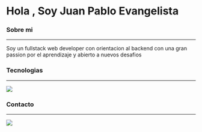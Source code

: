 <h1> Hola , Soy Juan Pablo Evangelista</h1>




<h3>Sobre mi</h3>
<hr/>
Soy un fullstack web developer con orientacion al backend con una gran passion por el aprendizaje y abierto a nuevos desafios

<h3>Tecnologias</h3>
<hr/>
<p>
    <img src="https://skillicons.dev/icons?i=js,html,css,vscode,react,redux,git,express,postgres,nodejs,nextjs,mongodb,prisma&perline=1"/>

</p>
<h3>Contacto</h3>
<hr/>
<a href="[https://skillicons.dev](https://www.linkedin.com/in/juan-pablo-evangelista-240247163/)">
    <img src="https://skillicons.dev/icons?i=linkedin" />
 </a>



<!--
**juanpabloev/juanpabloev** is a ✨ _special_ ✨ repository because its `README.md` (this file) appears on your GitHub profile.

Here are some ideas to get you started:

- 🔭 I’m currently working on ...
- 🌱 I’m currently learning ...
- 👯 I’m looking to collaborate on ...
- 🤔 I’m looking for help with ...
- 💬 Ask me about ...
- 📫 How to reach me: ...
- 😄 Pronouns: ...
- ⚡ Fun fact: ...
-->
